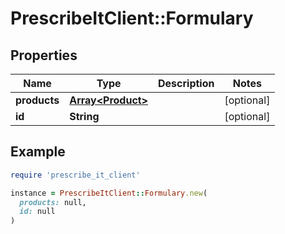 # PrescribeItClient::Formulary

## Properties

| Name | Type | Description | Notes |
| ---- | ---- | ----------- | ----- |
| **products** | [**Array&lt;Product&gt;**](Product.md) |  | [optional] |
| **id** | **String** |  | [optional] |

## Example

```ruby
require 'prescribe_it_client'

instance = PrescribeItClient::Formulary.new(
  products: null,
  id: null
)
```

